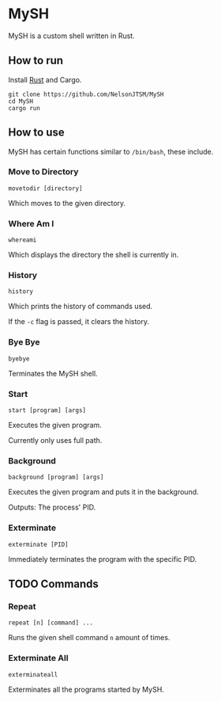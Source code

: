 # MySH
MySH is a custom shell written in Rust.

## How to run
Install [Rust](https://www.rust-lang.org/tools/install) and Cargo.

```
git clone https://github.com/NelsonJTSM/MySH
cd MySH
cargo run
```

## How to use

MySH has certain functions similar to ```/bin/bash```, these include.

### Move to Directory

```
movetodir [directory]
```

Which moves to the given directory.

### Where Am I

```
whereami
```

Which displays the directory the shell is currently in.

### History

```
history
```

Which prints the history of commands used.

If the ```-c``` flag is passed, it clears the history.

### Bye Bye

```
byebye
```

Terminates the MySH shell.

### Start

```
start [program] [args]
```

Executes the given program. 

Currently only uses full path.

### Background

```
background [program] [args]
```

Executes the given program and puts it in the background.

Outputs: The process' PID.

### Exterminate

```
exterminate [PID]
```

Immediately terminates the program with the specific PID.

## TODO Commands

### Repeat

```
repeat [n] [command] ...
```

Runs the given shell command ```n``` amount of times.

### Exterminate All

```
exterminateall
```

Exterminates all the programs started by MySH.
